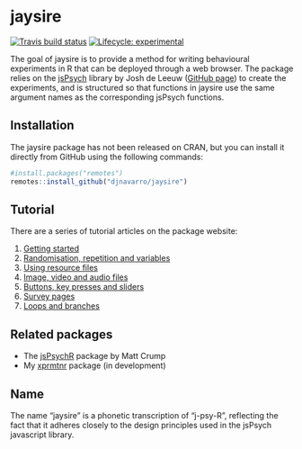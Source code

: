 
<!-- README.md is generated from README.Rmd. Please edit that file -->

# jaysire

<!-- badges: start -->

[![Travis build
status](https://travis-ci.org/djnavarro/jaysire.svg?branch=master)](https://travis-ci.org/djnavarro/jaysire)
[![Lifecycle:
experimental](https://img.shields.io/badge/lifecycle-experimental-orange.svg)](https://www.tidyverse.org/lifecycle/#experimental)
<!-- badges: end -->

The goal of jaysire is to provide a method for writing behavioural
experiments in R that can be deployed through a web browser. The package
relies on the [jsPsych](https://www.jspsych.org) library by Josh de
Leeuw ([GitHub page](https://github.com/jspsych/jsPsych/)) to create the
experiments, and is structured so that functions in jaysire use the same
argument names as the corresponding jsPsych functions.

## Installation

The jaysire package has not been released on CRAN, but you can install
it directly from GitHub using the following commands:

``` r
#install.packages("remotes")
remotes::install_github("djnavarro/jaysire")
```

## Tutorial

There are a series of tutorial articles on the package website:

1.  [Getting
    started](https://djnavarro.github.io/jaysire/articles/jaysire01.html)
2.  [Randomisation, repetition and
    variables](%22https://djnavarro.github.io/jaysire/articles/jaysire02.html)
3.  [Using resource
    files](https://djnavarro.github.io/jaysire/articles/jaysire03.html)
4.  [Image, video and audio
    files](https://djnavarro.github.io/jaysire/articles/jaysire04.html)
5.  [Buttons, key presses and
    sliders](https://djnavarro.github.io/jaysire/articles/jaysire05.html)
6.  [Survey
    pages](https://djnavarro.github.io/jaysire/articles/jaysire06.html)
7.  [Loops and
    branches](https://djnavarro.github.io/jaysire/articles/jaysire07.html)

## Related packages

  - The [jsPsychR](https://github.com/CrumpLab/jspsychr) package by Matt
    Crump
  - My [xprmtnr](https://github.com/djnavarro/xprmntr) package (in
    development)

## Name

The name “jaysire” is a phonetic transcription of “j-psy-R”, reflecting
the fact that it adheres closely to the design principles used in the
jsPsych javascript library.
